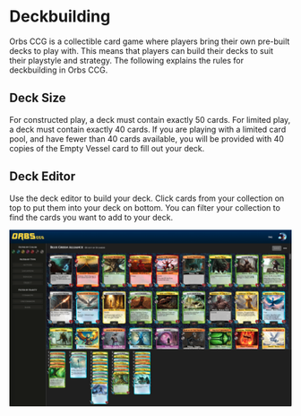 # Deckbuilding

Orbs CCG is a collectible card game where players bring their own pre-built decks to play with. This means that 
players can build their decks to suit their playstyle and strategy. The following explains the rules for deckbuilding in Orbs CCG.

## Deck Size

For constructed play, a deck must contain exactly 50 cards. For limited play, a deck must contain exactly 40 cards. If
you are playing with a limited card pool, and have fewer than 40 cards available, you will be provided with 40 copies
of the Empty Vessel card to fill out your deck.

## Deck Editor

Use the deck editor to build your deck. Click cards from your collection on top to put them into your deck on bottom.
You can filter your collection to find the cards you want to add to your deck.

![Deck editor](/wiki-assets/other/deck_editor.png)
